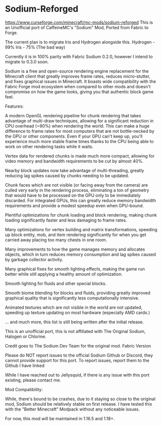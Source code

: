 # Sodium-Reforged
https://www.curseforge.com/minecraft/mc-mods/sodium-reforged
This is an Unofficial port of CaffeineMC's "Sodium" Mod, Ported from Fabric to Forge.

The current plan is to migrate Iris and Hydrogen alongside this.
Hydrogen - 99%
Iris - 75% (The bad way)

 

Currently it is in 100% parity with Fabric Sodium 0.2.0, however I intend to migrate to 0.3.0 soon.

 

Sodium is a free and open-source rendering engine replacement for the Minecraft client that greatly improves frame rates, reduces micro-stutter, and fixes graphical issues in Minecraft. It boasts wide compatibility with the Fabric Forge mod ecosystem when compared to other mods and doesn't compromise on how the game looks, giving you that authentic block game feel.

 

Features:

A modern OpenGL rendering pipeline for chunk rendering that takes advantage of multi-draw techniques, allowing for a significant reduction in CPU overhead (~90%) when rendering the world. This can make a huge difference to frame rates for most computers that are not bottle-necked by the GPU or other components. Even if your GPU can't keep up, you'll experience much more stable frame times thanks to the CPU being able to work on other rendering tasks while it waits.

Vertex data for rendered chunks is made much more compact, allowing for video memory and bandwidth requirements to be cut by almost 40%.

Nearby block updates now take advantage of multi-threading, greatly reducing lag spikes caused by chunks needing to be updated.

Chunk faces which are not visible (or facing away from the camera) are culled very early in the rendering process, eliminating a ton of geometry that would have to be processed on the GPU only to be immediately discarded. For integrated GPUs, this can greatly reduce memory bandwidth requirements and provide a modest speedup even when GPU-bound.

Plentiful optimizations for chunk loading and block rendering, making chunk loading significantly faster and less damaging to frame rates. 

Many optimizations for vertex building and matrix transformations, speeding up block entity, mob, and item rendering significantly for when you get carried away placing too many chests in one room.

Many improvements to how the game manages memory and allocates objects, which in turn reduces memory consumption and lag spikes caused by garbage collector activity.

Many graphical fixes for smooth lighting effects, making the game run better while still applying a healthy amount of optimization.

Smooth lighting for fluids and other special blocks. 

Smooth biome blending for blocks and fluids, providing greatly improved graphical quality that is significantly less computationally intensive. 

Animated textures which are not visible in the world are not updated, speeding up texture updating on most hardware (especially AMD cards.)

... and much more, this list is still being written after the initial release.

 

 

 

This is an unofficial port, this is not affiliated with The Original Sodium, Halogen or Chlorine.

Credit goes to The Sodium Dev Team for the original mod. Fabric Version

Please do NOT report issues to the official Sodium Github or Discord, they cannot provide support for this port. To report issues, report them to the Github I have linked

 

While I have reached out to Jellysquid, if there is any issue with this port existing, please contact me.

 

Mod Compatibility:

While, there's bound to be crashes, due to it staying so close to the original mod, Sodium should be relatively stable on first release. I have tested this with the "Better Minecraft" Modpack without any noticeable issues.

 

For now, this mod will be maintained in 1.16.5 and 1.18+.

